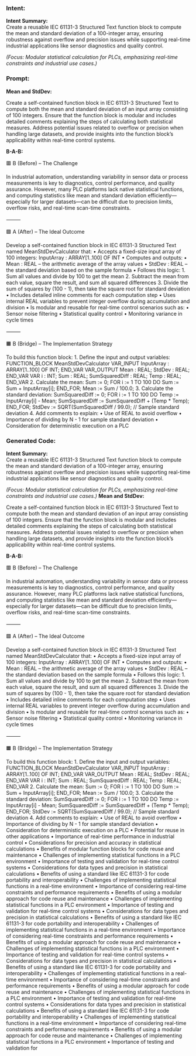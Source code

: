 ### Intent:
**Intent Summary:**  
Create a reusable IEC 61131-3 Structured Text function block to compute the mean and standard deviation of a 100-integer array, ensuring robustness against overflow and precision issues while supporting real-time industrial applications like sensor diagnostics and quality control.  

*(Focus: Modular statistical calculation for PLCs, emphasizing real-time constraints and industrial use cases.)*

### Prompt:
**Mean and StdDev:**

Create a self-contained function block in IEC 61131-3 Structured Text to compute both the mean and standard deviation of an input array consisting of 100 integers. Ensure that the function block is modular and includes detailed comments explaining the steps of calculating both statistical measures. Address potential issues related to overflow or precision when handling large datasets, and provide insights into the function block’s applicability within real-time control systems.

**B-A-B:**

🟥 B (Before) – The Challenge

In industrial automation, understanding variability in sensor data or process measurements is key to diagnostics, control performance, and quality assurance. However, many PLC platforms lack native statistical functions, and computing statistics like mean and standard deviation efficiently—especially for larger datasets—can be difficult due to precision limits, overflow risks, and real-time scan-time constraints.

⸻

🟩 A (After) – The Ideal Outcome

Develop a self-contained function block in IEC 61131-3 Structured Text named MeanStdDevCalculator that:
	•	Accepts a fixed-size input array of 100 integers: InputArray : ARRAY[1..100] OF INT
	•	Computes and outputs:
	•	Mean : REAL – the arithmetic average of the array values
	•	StdDev : REAL – the standard deviation based on the sample formula
	•	Follows this logic:
	1.	Sum all values and divide by 100 to get the mean
	2.	Subtract the mean from each value, square the result, and sum all squared differences
	3.	Divide the sum of squares by (100 - 1), then take the square root for standard deviation
	•	Includes detailed inline comments for each computation step
	•	Uses internal REAL variables to prevent integer overflow during accumulation and division
	•	Is modular and reusable for real-time control scenarios such as:
	•	Sensor noise filtering
	•	Statistical quality control
	•	Monitoring variance in cycle times

⸻

🟧 B (Bridge) – The Implementation Strategy

To build this function block:
	1.	Define the input and output variables:
 FUNCTION_BLOCK MeanStdDevCalculator
VAR_INPUT
    InputArray : ARRAY[1..100] OF INT;
END_VAR
VAR_OUTPUT
    Mean : REAL;
    StdDev : REAL;
END_VAR
VAR
    i : INT;
    Sum : REAL;
    SumSquaredDiff : REAL;
    Temp : REAL;
END_VAR
	  2.	Calculate the mean:
    Sum := 0;
FOR i := 1 TO 100 DO
    Sum := Sum + InputArray[i];
END_FOR;
Mean := Sum / 100.0;
    3.	Calculate the standard deviation:
    SumSquaredDiff := 0;
FOR i := 1 TO 100 DO
    Temp := InputArray[i] - Mean;
    SumSquaredDiff := SumSquaredDiff + (Temp * Temp);
END_FOR;
StdDev := SQRT(SumSquaredDiff / 99.0); // Sample standard deviation
    4.	Add comments to explain:
	•	Use of REAL to avoid overflow
	•	Importance of dividing by N - 1 for sample standard deviation
	•	Consideration for deterministic execution on a PLC

### Generated Code:
**Intent Summary:**  
Create a reusable IEC 61131-3 Structured Text function block to compute the mean and standard deviation of a 100-integer array, ensuring robustness against overflow and precision issues while supporting real-time industrial applications like sensor diagnostics and quality control.  

*(Focus: Modular statistical calculation for PLCs, emphasizing real-time constraints and industrial use cases.)*
**Mean and StdDev:**

Create a self-contained function block in IEC 61131-3 Structured Text to compute both the mean and standard deviation of an input array consisting of 100 integers. Ensure that the function block is modular and includes detailed comments explaining the steps of calculating both statistical measures. Address potential issues related to overflow or precision when handling large datasets, and provide insights into the function block’s applicability within real-time control systems.

**B-A-B:**

🟥 B (Before) – The Challenge

In industrial automation, understanding variability in sensor data or process measurements is key to diagnostics, control performance, and quality assurance. However, many PLC platforms lack native statistical functions, and computing statistics like mean and standard deviation efficiently—especially for larger datasets—can be difficult due to precision limits, overflow risks, and real-time scan-time constraints.

⸻

🟩 A (After) – The Ideal Outcome

Develop a self-contained function block in IEC 61131-3 Structured Text named MeanStdDevCalculator that:
	•	Accepts a fixed-size input array of 100 integers: InputArray : ARRAY[1..100] OF INT
	•	Computes and outputs:
	•	Mean : REAL – the arithmetic average of the array values
	•	StdDev : REAL – the standard deviation based on the sample formula
	•	Follows this logic:
	1.	Sum all values and divide by 100 to get the mean
	2.	Subtract the mean from each value, square the result, and sum all squared differences
	3.	Divide the sum of squares by (100 - 1), then take the square root for standard deviation
	•	Includes detailed inline comments for each computation step
	•	Uses internal REAL variables to prevent integer overflow during accumulation and division
	•	Is modular and reusable for real-time control scenarios such as:
	•	Sensor noise filtering
	•	Statistical quality control
	•	Monitoring variance in cycle times

⸻

🟧 B (Bridge) – The Implementation Strategy

To build this function block:
	1.	Define the input and output variables:
 FUNCTION_BLOCK MeanStdDevCalculator
VAR_INPUT
    InputArray : ARRAY[1..100] OF INT;
END_VAR
VAR_OUTPUT
    Mean : REAL;
    StdDev : REAL;
END_VAR
VAR
    i : INT;
    Sum : REAL;
    SumSquaredDiff : REAL;
    Temp : REAL;
END_VAR
	  2.	Calculate the mean:
    Sum := 0;
FOR i := 1 TO 100 DO
    Sum := Sum + InputArray[i];
END_FOR;
Mean := Sum / 100.0;
    3.	Calculate the standard deviation:
    SumSquaredDiff := 0;
FOR i := 1 TO 100 DO
    Temp := InputArray[i] - Mean;
    SumSquaredDiff := SumSquaredDiff + (Temp * Temp);
END_FOR;
StdDev := SQRT(SumSquaredDiff / 99.0); // Sample standard deviation
    4.	Add comments to explain:
	•	Use of REAL to avoid overflow
	•	Importance of dividing by N - 1 for sample standard deviation
	•	Consideration for deterministic execution on a PLC
	•	Potential for reuse in other applications
	•	Importance of real-time performance in industrial control
	•	Considerations for precision and accuracy in statistical calculations
	•	Benefits of modular function blocks for code reuse and maintenance
	•	Challenges of implementing statistical functions in a PLC environment
	•	Importance of testing and validation for real-time control systems
	•	Considerations for data types and precision in statistical calculations
	•	Benefits of using a standard like IEC 61131-3 for code portability and interoperability
	•	Challenges of implementing statistical functions in a real-time environment
	•	Importance of considering real-time constraints and performance requirements
	•	Benefits of using a modular approach for code reuse and maintenance
	•	Challenges of implementing statistical functions in a PLC environment
	•	Importance of testing and validation for real-time control systems
	•	Considerations for data types and precision in statistical calculations
	•	Benefits of using a standard like IEC 61131-3 for code portability and interoperability
	•	Challenges of implementing statistical functions in a real-time environment
	•	Importance of considering real-time constraints and performance requirements
	•	Benefits of using a modular approach for code reuse and maintenance
	•	Challenges of implementing statistical functions in a PLC environment
	•	Importance of testing and validation for real-time control systems
	•	Considerations for data types and precision in statistical calculations
	•	Benefits of using a standard like IEC 61131-3 for code portability and interoperability
	•	Challenges of implementing statistical functions in a real-time environment
	•	Importance of considering real-time constraints and performance requirements
	•	Benefits of using a modular approach for code reuse and maintenance
	•	Challenges of implementing statistical functions in a PLC environment
	•	Importance of testing and validation for real-time control systems
	•	Considerations for data types and precision in statistical calculations
	•	Benefits of using a standard like IEC 61131-3 for code portability and interoperability
	•	Challenges of implementing statistical functions in a real-time environment
	•	Importance of considering real-time constraints and performance requirements
	•	Benefits of using a modular approach for code reuse and maintenance
	•	Challenges of implementing statistical functions in a PLC environment
	•	Importance of testing and validation for
